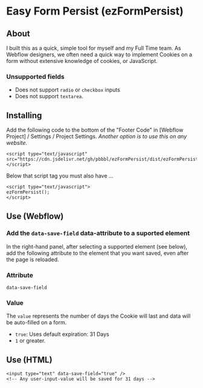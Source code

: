 # Easy Form Persist (ezFormPersist)
## About
I built this as a quick, simple tool for myself and my Full Time team.
As Webflow designers, we often need a quick way to implement Cookies on a form without extensive knowledge of cookies, or JavaScript.

### Unsupported fields
- Does not support `radio` or `checkbox` inputs
- Does not support `textarea`.


## Installing
Add the following code to the bottom of the "Footer Code" in [Webflow Project] / Settings / Project Settings.
*Another option is to use this on any website.*
```
<script type="text/javascript" src="https://cdn.jsdelivr.net/gh/pbbbl/ezFormPersist/dist/ezFormPersist.js"></script>
```
Below that script tag you must also have ...
```
<script type="text/javascript">
ezFormPersist();
</script>
```

## Use (Webflow)

### Add the `data-save-field` data-attribute to a suported element
In the right-hand panel, after selecting a supported element (see below), add the following attribute to the element that you want saved, even after the page is reloaded.


### Attribute
```
data-save-field
```
### Value
The `value` represents the number of days the Cookie will last and data will be auto-filled on a form.
- `true`: Uses default expiration: 31 Days
- `1` or greater.


## Use (HTML)
````
<input type="text" data-save-field="true" />
<!-- Any user-input-value will be saved for 31 days -->
````
